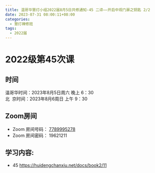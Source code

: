 ```yaml
---
title: 温哥华慧灯小组2022届8月5日共修通知-45 二谛——开启中观门扉之钥匙 2/2
date: 2023-07-31 08:00:11+08:00
categories:
  - 慧灯禅修班
tags:
  - 2022届
---
```

# 2022级第45次课

## 时间

温哥华时间：2023年8月5日周六 晚上 6：30\
北  京时间：2023年8月6周日 上午 9：30

## Zoom房间

* Zoom 房间号码： [7789995278](https://us02web.zoom.us/j/7789995278?pwd=VjZmbWJFY2k2K0E5RVB2cTNIQmhqUT09)
* Zoom 房间密码： 19621211

## 学习内容:

* 45 [](https://huidengchanxiu.net/docs/book2/10_2)<https://huidengchanxiu.net/docs/book2/11>